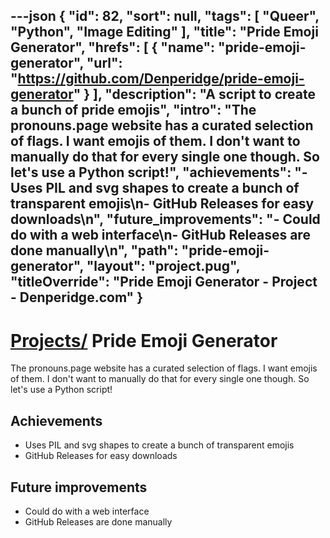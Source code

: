 ---json
{
"id": 82,
"sort": null,
"tags": [
"Queer",
"Python",
"Image Editing"
],
"title": "Pride Emoji Generator",
"hrefs": [
{
"name": "pride-emoji-generator",
"url": "https://github.com/Denperidge/pride-emoji-generator"
}
],
"description": "A script to create a bunch of pride emojis",
"intro": "The pronouns.page website has a curated selection of flags. I want emojis of them. I don't want to manually do that for every single one though. So let's use a Python script!",
"achievements": "- Uses PIL and svg shapes to create a bunch of transparent emojis\n- GitHub Releases for easy downloads\n",
"future_improvements": "- Could do with a web interface\n- GitHub Releases are done manually\n",
"path": "pride-emoji-generator",
"layout": "project.pug",
"titleOverride": "Pride Emoji Generator - Project - Denperidge.com"
}
---
# [Projects/](..) Pride Emoji Generator
The pronouns.page website has a curated selection of flags. I want emojis of them. I don't want to manually do that for every single one though. So let's use a Python script!

## Achievements
- Uses PIL and svg shapes to create a bunch of transparent emojis
- GitHub Releases for easy downloads


## Future improvements
- Could do with a web interface
- GitHub Releases are done manually

